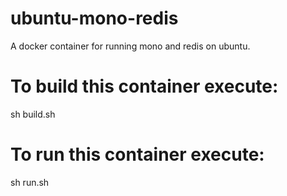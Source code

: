 # ubuntu-mono-redis
A docker container for running mono and redis on ubuntu.

# To build this container execute:
sh build.sh

# To run this container execute:
sh run.sh
